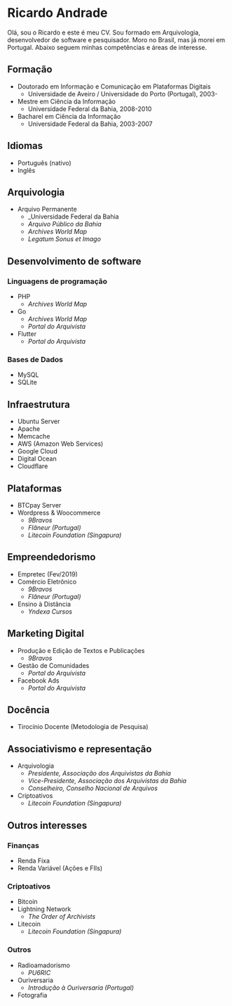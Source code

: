 # Ricardo Andrade

Olá, sou o Ricardo e este é meu CV. Sou formado em Arquivologia, desenvolvedor de software e pesquisador. Moro no Brasil, mas já morei em Portugal. Abaixo seguem minhas competências e áreas de interesse.

## Formação

- Doutorado em Informação e Comunicação em Plataformas Digitais
  - Universidade de Aveiro / Universidade do Porto (Portugal), 2003-
- Mestre em Ciência da Informação
  - Universidade Federal da Bahia, 2008-2010
- Bacharel em Ciência da Informação
  - Universidade Federal da Bahia, 2003-2007

## Idiomas

- Português (nativo)
- Inglês

## Arquivologia

- Arquivo Permanente
  - _Universidade Federal da Bahia
  - _Arquivo Público da Bahia_
  - _Archives World Map_
  - _Legatum Sonus et Imago_

## Desenvolvimento de software

### Linguagens de programação

- PHP
  - _Archives World Map_
- Go
  - _Archives World Map_
  - _Portal do Arquivista_
- Flutter
  - _Portal do Arquivista_

### Bases de Dados

- MySQL
- SQLite

## Infraestrutura

- Ubuntu Server
- Apache
- Memcache
- AWS (Amazon Web Services)
- Google Cloud
- Digital Ocean
- Cloudflare

## Plataformas

- BTCpay Server
- Wordpress & Woocommerce
  - _9Bravos_
  - _Flâneur (Portugal)_
  - _Litecoin Foundation (Singapura)_

## Empreendedorismo

- Empretec (Fev/2019)
- Comércio Eletrônico
  - _9Bravos_ 
  - _Flâneur (Portugal)_
- Ensino à Distância
  - _Yndexa Cursos_

## Marketing Digital

- Produção e Edição de Textos e Publicações
  - _9Bravos_
- Gestão de Comunidades
  - _Portal do Arquivista_
- Facebook Ads
  - _Portal do Arquivista_

## Docência

- Tirocínio Docente (Metodologia de Pesquisa)

## Associativismo e representação

- Arquivologia
  - _Presidente, Associação dos Arquivistas da Bahia_
  - _Vice-Presidente, Associação dos Arquivistas da Bahia_
  - _Conselheiro, Conselho Nacional de Arquivos_
- Criptoativos
  - _Litecoin Foundation (Singapura)_

## Outros interesses

### Finanças

- Renda Fixa
- Renda Variável (Ações e FIIs)

### Criptoativos

- Bitcoin
- Lightning Network
  - _The Order of Archivists_
- Litecoin
  - _Litecoin Foundation (Singapura)_

### Outros

- Radioamadorismo
  - _PU6RIC_
- Ouriversaria
  - _Introdução à Ouriversaria (Portugal)_
- Fotografia

